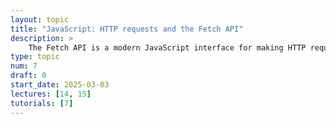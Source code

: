 ```yaml
---
layout: topic
title: "JavaScript: HTTP requests and the Fetch API"
description: > 
    The Fetch API is a modern JavaScript interface for making HTTP requests to servers and handling responses. It simplifies fetching resources like JSON data, files, or text from external APIs or web services using promises for asynchronous operations. Understanding how to use the Fetch API, handle response statuses, and work with data formats like JSON is key to building dynamic, data-driven web applications.
type: topic
num: 7
draft: 0
start_date: 2025-03-03
lectures: [14, 15]
tutorials: [7]
---
```

